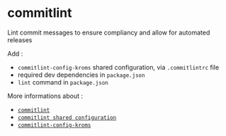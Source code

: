# commitlint

Lint commit messages to ensure compliancy and allow for automated releases

Add :
*   `commitlint-config-kroms` shared configuration, via `.commitlintrc` file
*   required dev dependencies in `package.json`
*   `lint` command in `package.json`

More informations about :
*   [`commitlint`](https://github.com/conventional-changelog/commitlint)
*   [`commitlint shared configuration`](https://github.com/conventional-changelog/commitlint#shared-configuration)
*   [`commitlint-config-kroms`](https://github.com/Roms1383/commitlint-config-kroms)
